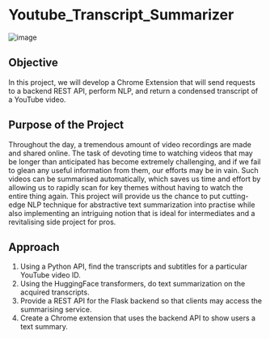 # Youtube_Transcript_Summarizer

 ![image]([https://user-images.githubusercontent.com/65394574/170121667-49478981-6cbf-4d10-814f-7ca05db64c3d.png](https://www.google.com/url?sa=i&url=https%3A%2F%2Fotter.ai%2Fblog%2Fhow-to-generate-a-transcript-for-a-youtube-video&psig=AOvVaw0BX9yAQAGykSaf8N9OVZ0x&ust=1679688935844000&source=images&cd=vfe&ved=0CBAQjRxqFwoTCKi-i4Tv8v0CFQAAAAAdAAAAABAE))

## Objective

In this project, we will develop a Chrome Extension that will send requests to a backend REST API, perform NLP, and return a condensed transcript of a YouTube video.


## Purpose of the Project

Throughout the day, a tremendous amount of video recordings are made and shared online. The task of devoting time to watching videos that may be longer than anticipated has become extremely challenging, and if we fail to glean any useful information from them, our efforts may be in vain. Such videos can be summarised automatically, which saves us time and effort by allowing us to rapidly scan for key themes without having to watch the entire thing again.
This project will provide us the chance to put cutting-edge NLP technique for abstractive text summarization into practise while also implementing an intriguing notion that is ideal for intermediates and a revitalising side project for pros.


## Approach

1. Using a Python API, find the transcripts and subtitles for a particular YouTube video ID.
2. Using the HuggingFace transformers, do text summarization on the acquired transcripts.
3. Provide a REST API for the Flask backend so that clients may access the summarising service.
4. Create a Chrome extension that uses the backend API to show users a text summary.
